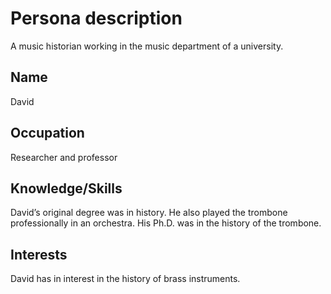 ---
---

# Persona description

A music historian working in the music department of a university. 

## Name
David 

## Occupation
Researcher and professor

## Knowledge/Skills
David’s original degree was in history.  He also played the trombone professionally in an orchestra.  His Ph.D. was in the history of the trombone.

## Interests
David has in interest in the history of brass instruments.
